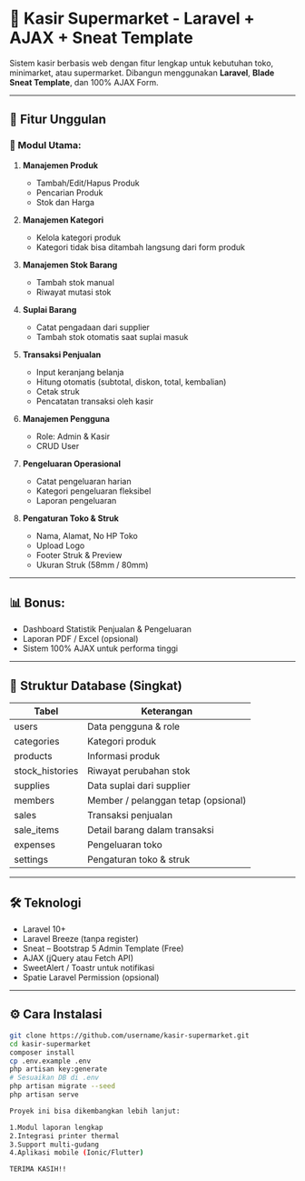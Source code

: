 # 🛒 Kasir Supermarket - Laravel + AJAX + Sneat Template

Sistem kasir berbasis web dengan fitur lengkap untuk kebutuhan toko, minimarket, atau supermarket. Dibangun menggunakan **Laravel**, **Blade Sneat Template**, dan 100% AJAX Form.

---

## 🚀 Fitur Unggulan

### 🧱 Modul Utama:
1. **Manajemen Produk**
   - Tambah/Edit/Hapus Produk
   - Pencarian Produk
   - Stok dan Harga

2. **Manajemen Kategori**
   - Kelola kategori produk
   - Kategori tidak bisa ditambah langsung dari form produk

3. **Manajemen Stok Barang**
   - Tambah stok manual
   - Riwayat mutasi stok

4. **Suplai Barang**
   - Catat pengadaan dari supplier
   - Tambah stok otomatis saat suplai masuk

5. **Transaksi Penjualan**
   - Input keranjang belanja
   - Hitung otomatis (subtotal, diskon, total, kembalian)
   - Cetak struk
   - Pencatatan transaksi oleh kasir

6. **Manajemen Pengguna**
   - Role: Admin & Kasir
   - CRUD User

7. **Pengeluaran Operasional**
   - Catat pengeluaran harian
   - Kategori pengeluaran fleksibel
   - Laporan pengeluaran

8. **Pengaturan Toko & Struk**
   - Nama, Alamat, No HP Toko
   - Upload Logo
   - Footer Struk & Preview
   - Ukuran Struk (58mm / 80mm)

---

## 📊 Bonus:
- Dashboard Statistik Penjualan & Pengeluaran
- Laporan PDF / Excel (opsional)
- Sistem 100% AJAX untuk performa tinggi

---

## 📂 Struktur Database (Singkat)

| Tabel            | Keterangan                        |
|------------------|-----------------------------------|
| users            | Data pengguna & role              |
| categories       | Kategori produk                   |
| products         | Informasi produk                  |
| stock_histories  | Riwayat perubahan stok            |
| supplies         | Data suplai dari supplier         |
| members          | Member / pelanggan tetap (opsional) |
| sales            | Transaksi penjualan               |
| sale_items       | Detail barang dalam transaksi     |
| expenses         | Pengeluaran toko                  |
| settings         | Pengaturan toko & struk           |

---

## 🛠️ Teknologi

- Laravel 10+
- Laravel Breeze (tanpa register)
- Sneat – Bootstrap 5 Admin Template (Free)
- AJAX (jQuery atau Fetch API)
- SweetAlert / Toastr untuk notifikasi
- Spatie Laravel Permission (opsional)

---

## ⚙️ Cara Instalasi

```bash
git clone https://github.com/username/kasir-supermarket.git
cd kasir-supermarket
composer install
cp .env.example .env
php artisan key:generate
# Sesuaikan DB di .env
php artisan migrate --seed
php artisan serve

Proyek ini bisa dikembangkan lebih lanjut:

1.Modul laporan lengkap
2.Integrasi printer thermal
3.Support multi-gudang
4.Aplikasi mobile (Ionic/Flutter)

TERIMA KASIH!! 
